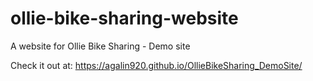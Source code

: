 # ollie-bike-sharing-website
A website for Ollie Bike Sharing - Demo site

Check it out at: https://agalin920.github.io/OllieBikeSharing_DemoSite/
